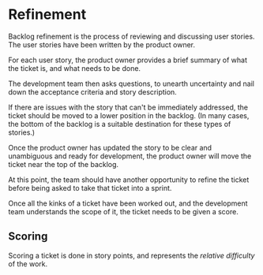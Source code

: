 # Refinement

Backlog refinement is the process of reviewing and discussing user stories. The user stories have been written by the product owner.

For each user story, the product owner provides a brief summary of what the ticket is, and what needs to be done.

The development team then asks questions, to unearth uncertainty and nail down the acceptance criteria and story description.

If there are issues with the story that can't be immediately addressed, the ticket should be moved to a lower position in the backlog. (In many cases, the bottom of the backlog is a suitable destination for these types of stories.)

Once the product owner has updated the story to be clear and unambiguous and ready for development, the product owner will move the ticket near the top of the backlog.

At this point, the team should have another opportunity to refine the ticket before being asked to take that ticket into a sprint.

Once all the kinks of a ticket have been worked out, and the development team understands the scope of it, the ticket needs to be given a score.

## Scoring

Scoring a ticket is done in story points, and represents the *relative difficulty* of the work.
